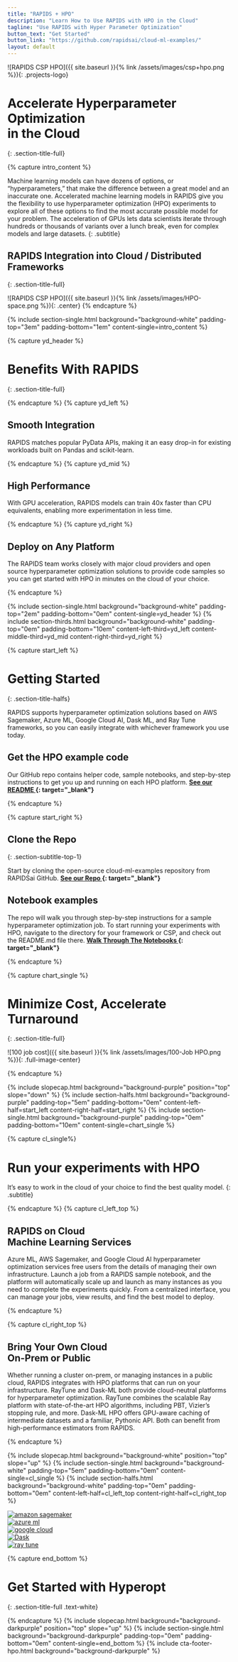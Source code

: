 ```yaml
---
title: "RAPIDS + HPO"
description: "Learn How to Use RAPIDS with HPO in the Cloud"
tagline: "Use RAPIDS with Hyper Parameter Optimization"
button_text: "Get Started"
button_link: "https://github.com/rapidsai/cloud-ml-examples/"
layout: default
---
```


![RAPIDS CSP HPO]({{ site.baseurl }}{% link /assets/images/csp+hpo.png %}){: .projects-logo}


# Accelerate Hyperparameter Optimization <br> in the Cloud
{: .section-title-full}

{% capture intro_content %}

Machine learning models can have dozens of options, or “hyperparameters,” that make the difference between a great model and an inaccurate one. Accelerated machine learning models in RAPIDS give you the flexibility to use hyperparameter optimization (HPO) experiments to explore all of these options to find the most accurate possible model for your problem. The acceleration of GPUs lets data scientists iterate through hundreds or thousands of variants over a lunch break, even for complex models and large datasets.
{: .subtitle}

## RAPIDS Integration into Cloud / Distributed Frameworks
{: .section-title-full}

![RAPIDS CSP HPO]({{ site.baseurl }}{% link /assets/images/HPO-space.png %}){: .center}
{% endcapture %}

{% include section-single.html
    background="background-white" 
    padding-top="3em" padding-bottom="1em" 
    content-single=intro_content
%}


{% capture yd_header %}
# Benefits With RAPIDS
{: .section-title-full}

{% endcapture %}
{% capture yd_left %}
## <i class="fal fa-boxes-alt"></i> Smooth Integration
RAPIDS matches popular PyData APIs, making it an easy drop-in for existing workloads built on Pandas and scikit-learn.

{% endcapture %}
{% capture yd_mid %}
## <i class="fal fa-tachometer-fast"></i> High Performance
With GPU acceleration, RAPIDS models can train 40x faster than CPU equivalents, enabling more experimentation in less time.

{% endcapture %}
{% capture yd_right %}
## <i class="fal fa-cloud-upload"></i> Deploy on Any Platform
The RAPIDS team works closely with major cloud providers and open source hyperparameter optimization solutions to provide code samples so you can get started with HPO in minutes on the cloud of your choice.

{% endcapture %}

{% include section-single.html
    background="background-white" 
    padding-top="2em" padding-bottom="0em" 
    content-single=yd_header
%}
{% include section-thirds.html 
    background="background-white" 
    padding-top="0em" padding-bottom="10em" 
    content-left-third=yd_left
    content-middle-third=yd_mid
    content-right-third=yd_right
%}



{% capture start_left %}
# Getting Started
{: .section-title-halfs}

RAPIDS supports hyperparameter optimization solutions based on AWS Sagemaker, Azure ML, Google Cloud AI, Dask ML, and Ray Tune frameworks, so you can easily integrate with whichever framework you use today.


## <i class="fad fa-terminal"></i> Get the HPO example code

Our GitHub repo contains helper code, sample notebooks, and step-by-step instructions to get you up and running on each HPO platform. **[See our README <i class="fas fa-angle-double-right"></i>](https://github.com/rapidsai/cloud-ml-examples){: target="_blank"}**

{% endcapture %}

{% capture start_right %}
## <i class="far fa-code-merge"></i> Clone the Repo
{: .section-subtitle-top-1}

Start by cloning the open-source cloud-ml-examples repository from RAPIDSai GitHub.
 **[See our Repo <i class="fas fa-angle-double-right"></i>](https://github.com/rapidsai/cloud-ml-examples){: target="_blank"}**

## <i class="far fa-bookmark"></i> Notebook examples
The repo will walk you through step-by-step instructions for a sample hyperparameter optimization job. To start running your experiments with HPO, navigate to the directory for your framework or CSP, and check out the README.md file there.  **[Walk Through The Notebooks <i class="fas fa-angle-double-right"></i>](https://github.com/rapidsai/cloud-ml-examples){: target="_blank"}**

{% endcapture %}

{% capture chart_single %}
# Minimize Cost, Accelerate Turnaround
{: .section-title-full}

![100 job cost]({{ site.baseurl }}{% link /assets/images/100-Job HPO.png %}){: .full-image-center}

{% endcapture %}

{% include slopecap.html 
    background="background-purple" 
    position="top" 
    slope="down" 
%}
{% include section-halfs.html 
    background="background-purple" 
    padding-top="5em" padding-bottom="0em" 
    content-left-half=start_left 
    content-right-half=start_right 
%} 
{% include section-single.html
    background="background-purple" 
    padding-top="0em" padding-bottom="10em" 
    content-single=chart_single
%}



{% capture cl_single%}
# Run your experiments with HPO
 
It’s easy to work in the cloud of your choice to find the best quality model.
{: .subtitle}

{% endcapture %}
{% capture cl_left_top %}
## <i class="fas fa-cloud"></i> RAPIDS on Cloud <br> Machine Learning Services
Azure ML, AWS Sagemaker, and Google Cloud AI hyperparameter optimization services free users from the details of managing their own infrastructure. Launch a job from a RAPIDS sample notebook, and the platform will automatically scale up and launch as many instances as you need to complete the experiments quickly. From a centralized interface, you can manage your jobs, view results, and find the best model to deploy.

{% endcapture %}

{% capture cl_right_top %}
## <i class="fas fa-clouds"></i> Bring Your Own Cloud <br> On-Prem or Public
Whether running a cluster on-prem, or managing instances in a public cloud, RAPIDS integrates with HPO platforms that can run on your infrastructure. RayTune and Dask-ML both provide cloud-neutral platforms for hyperparameter optimization. RayTune combines the scalable Ray platform with state-of-the-art HPO algorithms, including PBT, Vizier’s stopping rule, and more. Dask-ML HPO offers GPU-aware caching of intermediate datasets and a familiar, Pythonic API. Both can benefit from high-performance estimators from RAPIDS.

{% endcapture %}

{% include slopecap.html 
    background="background-white" 
    position="top" 
    slope="up" 
%}
{% include section-single.html
    background="background-white" 
    padding-top="5em" padding-bottom="0em" 
    content-single=cl_single
%}
{% include section-halfs.html 
    background="background-white" 
    padding-top="0em" padding-bottom="0em" 
    content-left-half=cl_left_top
    content-right-half=cl_right_top
%}

<section class="container-logo-flex padding-top-1em padding-bottom-10em">
    <div class="logo-flex">
       <a href="https://aws.amazon.com/sagemaker/" target="_blank"> <img src="{{ site.baseurl }}{% link /assets/images/amazon-sagemaker.png %}" alt="amazon sagemaker"> </a>
    </div>
    <div class="logo-flex">
       <a href="https://azure.microsoft.com/en-us/services/machine-learning/" target="_blank"> <img src="{{ site.baseurl }}{% link /assets/images/azure-ml.png %}" alt="azure ml"> </a>
    </div>
    <div class="logo-flex">
       <a href="https://cloud.google.com/" target="_blank"> <img src="{{ site.baseurl }}{% link /assets/images/google-cloud.png %}" alt="google cloud"> </a>
    </div>
    <div class="logo-flex">
        <a href="https://dask.org/" target="_blank"> <img src="{{ site.baseurl }}{% link /assets/images/dask_logo_icon.png %}" alt="Dask"> </a>
    </div>
    <div class="logo-flex">
       <a href="https://docs.ray.io/en/latest/tune.html" target="_blank"> <img src="{{ site.baseurl }}{% link /assets/images/ray-tune.png %}" alt="ray tune"> </a>
    </div>
</section>


{% capture end_bottom %}
# Get Started with Hyperopt
{: .section-title-full .text-white}

{% endcapture %}
{% include slopecap.html 
    background="background-darkpurple" 
    position="top" 
    slope="up" 
%}
{% include section-single.html
    background="background-darkpurple" 
    padding-top="0em" padding-bottom="0em" 
    content-single=end_bottom
%}
{% include cta-footer-hpo.html 
   background="background-darkpurple" 
%}
